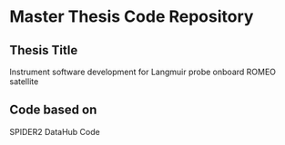 # Master Thesis Code Repository
## Thesis Title 
Instrument software development for Langmuir probe onboard ROMEO satellite
## Code based on
SPIDER2 DataHub Code
